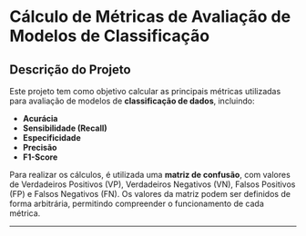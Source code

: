 # Cálculo de Métricas de Avaliação de Modelos de Classificação

## Descrição do Projeto
Este projeto tem como objetivo calcular as principais métricas utilizadas para avaliação de modelos de **classificação de dados**, incluindo:

- **Acurácia**
- **Sensibilidade (Recall)**
- **Especificidade**
- **Precisão**
- **F1-Score**

Para realizar os cálculos, é utilizada uma **matriz de confusão**, com valores de Verdadeiros Positivos (VP), Verdadeiros Negativos (VN), Falsos Positivos (FP) e Falsos Negativos (FN). Os valores da matriz podem ser definidos de forma arbitrária, permitindo compreender o funcionamento de cada métrica.

---
